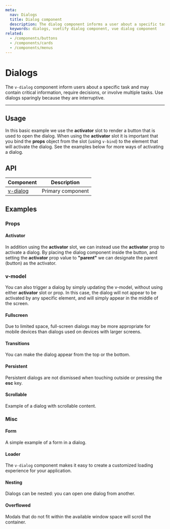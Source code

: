 ```yaml
---
meta:
  nav: Dialogs
  title: Dialog component
  description: The dialog component informs a user about a specific task and may contain critical information or require the user to take a specific action.
  keywords: dialogs, vuetify dialog component, vue dialog component
related:
  - /components/buttons
  - /components/cards
  - /components/menus
---
```


# Dialogs

The `v-dialog` component inform users about a specific task and may contain critical information, require decisions, or involve multiple tasks. Use dialogs sparingly because they are interruptive.

<!-- ![dialog Entry](https://cdn.vuetifyjs.com/docs/images/components-temp/v-dialog/v-dialog-entry.png) -->

---

## Usage

In this basic example we use the **activator** slot to render a button that is used to open the dialog. When using the **activator** slot it is important that you bind the **props** object from the slot (using `v-bind`) to the element that will activate the dialog. See the examples below for more ways of activating a dialog.

<example file="v-dialog/usage" />

<entry />

## API

| Component | Description |
| - | - |
| [v-dialog](/api/v-dialog/) | Primary component |

<api-inline hide-links />

## Examples

### Props

#### Activator

In addition using the **activator** slot, we can instead use the **activator** prop to activate a dialog. By placing the dialog component inside the button, and setting the **activator** prop value to **"parent"** we can designate the parent (button) as the activator.

<example file="v-dialog/prop-activator" />

### v-model

You can also trigger a dialog by simply updating the v-model, without using either **activator** slot or prop. In this case, the dialog will not appear to be activated by any specific element, and will simply appear in the middle of the screen.

<example file="v-dialog/prop-model" />

#### Fullscreen

Due to limited space, full-screen dialogs may be more appropriate for mobile devices than dialogs used on devices with larger screens.

<example file="v-dialog/prop-fullscreen" />

#### Transitions

You can make the dialog appear from the top or the bottom.

<example file="v-dialog/prop-transitions" />

#### Persistent

Persistent dialogs are not dismissed when touching outside or pressing the **esc** key.

<example file="v-dialog/prop-persistent" />

#### Scrollable

Example of a dialog with scrollable content.

<example file="v-dialog/prop-scrollable" />

### Misc

#### Form

A simple example of a form in a dialog.

<example file="v-dialog/misc-form" />

#### Loader

The `v-dialog` component makes it easy to create a customized loading experience for your application.

<example file="v-dialog/misc-loader" />

#### Nesting

Dialogs can be nested: you can open one dialog from another.

<example file="v-dialog/misc-nesting" />

#### Overflowed

Modals that do not fit within the available window space will scroll the container.

<example file="v-dialog/misc-overflowed" />

<!-- #### Without activator

If for some reason you are unable to use the activator slot, be sure to add the `.stop` modifier to the event that triggers the dialog.

<example file="v-dialog/misc-without-activator" /> -->
